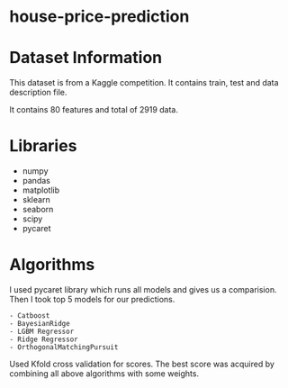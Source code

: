 # house-price-prediction

# Dataset Information

This dataset is from a Kaggle competition. It contains train, test and data description file.

It contains 80 features and total of 2919 data.

# Libraries

 - numpy
 - pandas
 - matplotlib
 - sklearn
 - seaborn
 - scipy
 - pycaret
 
 # Algorithms
 
  I used pycaret library which runs all models and gives us a comparision. Then I took top 5 models for our predictions.
  
    - Catboost
    - BayesianRidge
    - LGBM Regressor
    - Ridge Regressor
    - OrthogonalMatchingPursuit
    
  Used Kfold cross validation for scores. The best score was acquired by combining all above algorithms with some weights.
